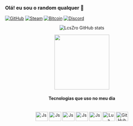### Olá! eu sou o random qualquer 🤚

[![GitHub](https://img.shields.io/badge/GitHub-100000?style=for-the-badge&logo=github&logoColor=white)](https://github.com/LcsZro)
[![Steam](https://img.shields.io/badge/Steam-000000?style=for-the-badge&logo=steam&logoColor=white)](https://steamcommunity.com/profiles/76561198375820811/)
[![Bitcoin](https://img.shields.io/badge/Bitcoin-000000?style=for-the-badge&logo=bitcoin&logoColor=white)](link)
[![Discord](https://img.shields.io/badge/Discord-7289DA?style=for-the-badge&logo=discord&logoColor=white)](link)

<div align="center">

![LcsZro GitHub stats](https://github-readme-stats.vercel.app/api?username=LcsZro&show_icons=true&theme=dracula)

<img height="180em" src="https://github-readme-stats.vercel.app/api/top-langs/?username=LcsZro&layout=compact&langs_count=7&theme=dracula"/>

<div align="center"
img src="https://desblogada.files.wordpress.co..." width="0px">

</div>

#### Tecnologias que uso no meu dia

<div style='display: incline_block'><br/>
    <img align="center" alt="Js" height="30" width="40" src="https://cdn.jsdelivr.net/gh/devicons/devicon/icons/javascript/javascript-original.svg">
    <img align="center" alt="Js" height="30" width="40" src="https://cdn.jsdelivr.net/gh/devicons/devicon/icons/html5/html5-plain.svg">
    <img align="center" alt="Js" height="30" width="40" src="https://cdn.jsdelivr.net/gh/devicons/devicon/icons/css3/css3-original.svg">
     <img align="center" alt="Js" height="30" width="40" src="https://cdn.jsdelivr.net/gh/devicons/devicon/icons/nodejs/nodejs-original.svg">
     <img align="center" alt="Js" height="30" width="40" src="https://cdn.jsdelivr.net/gh/devicons/devicon/icons/git/git-original.svg">
     <img align='center' src="https://cdn.jsdelivr.net/gh/devicons/devicon/icons/lua/lua-original.svg" alt='Lua'  height='30'
     width='40'/>
    <img align='center' src="https://cdn.jsdelivr.net/gh/devicons/devicon/icons/github/github-original.svg" alt='GitHub'  height='30'
     width='40'/>
     
</div>



